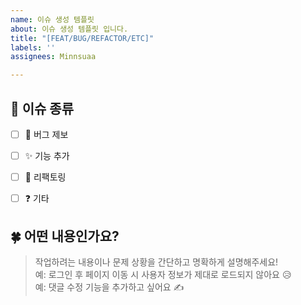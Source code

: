 ```yaml
---
name: 이슈 생성 템플릿
about: 이슈 생성 템플릿 입니다.
title: "[FEAT/BUG/REFACTOR/ETC]"
labels: ''
assignees: Minnsuaa

---
```


## 📌 이슈 종류

- [ ] 🐞 버그 제보
- [ ] ✨ 기능 추가
- [ ] 🧹 리팩토링
- [ ] ❓ 기타



## 🍀 어떤 내용인가요?

> 작업하려는 내용이나 문제 상황을 간단하고 명확하게 설명해주세요!  
> 예: 로그인 후 페이지 이동 시 사용자 정보가 제대로 로드되지 않아요 😥  
> 예: 댓글 수정 기능을 추가하고 싶어요 ✍️
